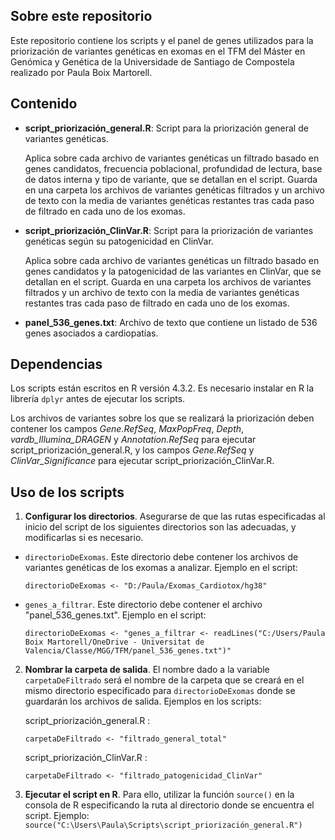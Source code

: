 
## Sobre este repositorio
Este repositorio contiene los scripts y el panel de genes utilizados para la priorización de variantes genéticas en exomas en el TFM del Máster en Genómica y Genética de la Universidade de Santiago de Compostela realizado por Paula Boix Martorell.

## Contenido
- **script_priorización_general.R**: Script para la priorización general de variantes genéticas.

     Aplica sobre cada archivo de variantes genéticas un filtrado basado en genes candidatos, frecuencia poblacional, profundidad de lectura, base de datos interna y tipo de variante, que se detallan en el script. Guarda en una carpeta los archivos de variantes genéticas filtrados y un archivo de texto con la media de variantes genéticas restantes tras cada paso de filtrado en cada uno de los exomas.
- **script_priorización_ClinVar.R**: Script para la priorización de variantes genéticas según su patogenicidad en ClinVar.

    Aplica sobre cada archivo de variantes genéticas un filtrado basado en genes candidatos y la patogenicidad de las variantes en ClinVar, que se detallan en el script. Guarda en una carpeta los archivos de variantes filtrados y un archivo de texto con la media de variantes genéticas restantes tras cada paso de filtrado en cada uno de los exomas.
- **panel_536_genes.txt**: Archivo de texto que contiene un listado de 536 genes asociados a cardiopatías.

## Dependencias
Los scripts están escritos en R versión 4.3.2. Es necesario instalar en R la librería `dplyr` antes de ejecutar los scripts.

Los archivos de variantes sobre los que se realizará la priorización deben contener los campos *Gene.RefSeq*, *MaxPopFreq*, *Depth*, *vardb_Illumina_DRAGEN* y *Annotation.RefSeq* para ejecutar script_priorización_general.R, y los campos *Gene.RefSeq* y *ClinVar_Significance* para ejecutar script_priorización_ClinVar.R.

## Uso de los scripts
1. **Configurar los directorios**. Asegurarse de que las rutas especificadas al inicio del script de los siguientes directorios son las adecuadas, y modificarlas si es necesario.
- `directorioDeExomas`. Este directorio debe contener los archivos de variantes genéticas de los exomas a analizar. 
Ejemplo en el script: 

    ```
    directorioDeExomas <- "D:/Paula/Exomas_Cardiotox/hg38"
    ```
- `genes_a_filtrar`. Este directorio debe contener el archivo "panel_536_genes.txt". 
Ejemplo en el script: 
    ```
    directorioDeExomas <- "genes_a_filtrar <- readLines("C:/Users/Paula Boix Martorell/OneDrive - Universitat de Valencia/Classe/MGG/TFM/panel_536_genes.txt")"
    ```
2. **Nombrar la carpeta de salida**. El nombre dado a la variable `carpetaDeFiltrado` será el nombre de la carpeta que se creará en el mismo directorio especificado para `directorioDeExomas` donde se guardarán los archivos de salida. Ejemplos en los scripts:

    script_priorización_general.R :
    ```
    carpetaDeFiltrado <- "filtrado_general_total"
    ```
    script_priorización_ClinVar.R :
    ```
    carpetaDeFiltrado <- "filtrado_patogenicidad_ClinVar"
    ```
3. **Ejecutar el script en R**. Para ello, utilizar la función `source()` en la consola de R especificando la ruta al directorio donde se encuentra el script. Ejemplo: `source("C:\Users\Paula\Scripts\script_priorización_general.R")`
